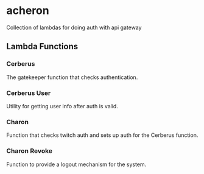 # acheron
Collection of lambdas for doing auth with api gateway

## Lambda Functions

### Cerberus
The gatekeeper function that checks authentication.

### Cerberus User
Utility for getting user info after auth is valid.

### Charon
Function that checks twitch auth and sets up auth for the Cerberus function.

### Charon Revoke
Function to provide a logout mechanism for the system.
